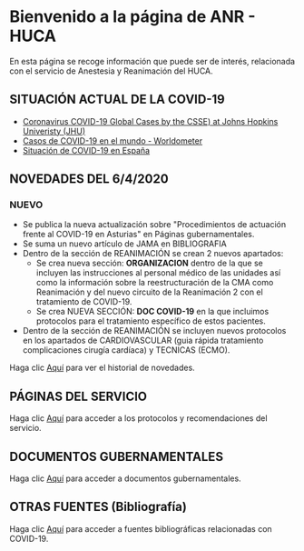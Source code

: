 # Bienvenido a la página de ANR - HUCA

En esta página se recoge información que puede ser de interés, relacionada con el servicio de Anestesia y Reanimación del HUCA.

## SITUACIÓN ACTUAL DE LA COVID-19
* [Coronavirus COVID-19 Global Cases by the CSSE) at Johns Hopkins Univeristy (JHU)](https://www.arcgis.com/apps/opsdashboard/index.html#/bda7594740fd40299423467b48e9ecf6)
* [Casos de COVID-19 en el mundo - Worldometer](https://www.worldometers.info/coronavirus/#countries)
* [Situación de COVID-19 en España](https://covid19.isciii.es/)

## NOVEDADES DEL 6/4/2020
### NUEVO
  * Se publica la nueva actualización sobre "Procedimientos de actuación frente al COVID-19 en Asturias" en Páginas gubernamentales.
  * Se suma un nuevo artículo de JAMA en BIBLIOGRAFIA
  * Dentro de la sección de REANIMACIÓN se crean 2 nuevos apartados:
    * Se crea nueva sección: **ORGANIZACION** dentro de la que se incluyen las instrucciones al personal médico de las unidades así como la información sobre la reestructuración de la CMA como Reanimación y del nuevo circuito de la Reanimación 2 con el tratamiento de COVID-19.
    * Se crea NUEVA SECCIÓN: **DOC COVID-19** en la que incluimos protocolos para el tratamiento específico de estos pacientes.
  * Dentro de la sección de REANIMACIÓN se incluyen nuevos protocolos en los apartados de CARDIOVASCULAR (guia rápida tratamiento complicaciones cirugía cardíaca) y TECNICAS (ECMO).


Haga clic [Aquí](novedades.md) para ver el historial de novedades.

## PÁGINAS DEL SERVICIO

Haga clic [Aquí](paginas_servicio.md) para acceder a los protocolos y recomendaciones del servicio.

## DOCUMENTOS GUBERNAMENTALES

Haga clic [Aquí](documentos_gubernamentales.md) para acceder a documentos gubernamentales.

## OTRAS FUENTES (Bibliografía)

Haga clic [Aquí](otras_fuentes.md) para acceder a fuentes bibliográficas relacionadas con COVID-19.
